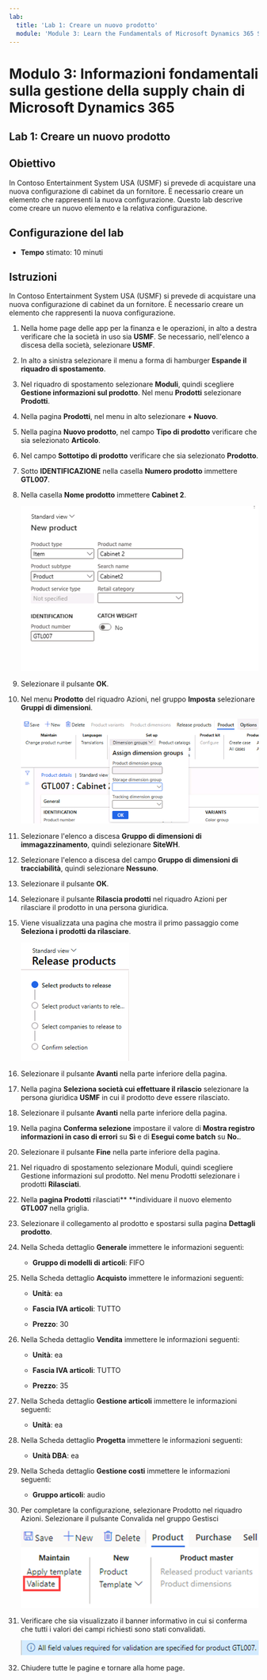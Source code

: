 ```yaml
---
lab:
  title: 'Lab 1: Creare un nuovo prodotto'
  module: 'Module 3: Learn the Fundamentals of Microsoft Dynamics 365 Supply Chain Management'
---
```


# Modulo 3: Informazioni fondamentali sulla gestione della supply chain di Microsoft Dynamics 365

## Lab 1: Creare un nuovo prodotto

## Obiettivo

In Contoso Entertainment System USA (USMF) si prevede di acquistare una nuova configurazione di cabinet da un fornitore. È necessario creare un elemento che rappresenti la nuova configurazione. Questo lab descrive come creare un nuovo elemento e la relativa configurazione.

## Configurazione del lab

   - **Tempo** stimato: 10 minuti

## Istruzioni

In Contoso Entertainment System USA (USMF) si prevede di acquistare una nuova configurazione di cabinet da un fornitore. È necessario creare un elemento che rappresenti la nuova configurazione.

1.  Nella home page delle app per la finanza e le operazioni, in alto a destra verificare che la società in uso sia **USMF**. Se necessario, nell'elenco a discesa della società, selezionare **USMF**.

2.  In alto a sinistra selezionare il menu a forma di hamburger **Espande il riquadro di spostamento**.

3.  Nel riquadro di spostamento selezionare **Moduli**, quindi scegliere **Gestione informazioni sul prodotto**. Nel menu **Prodotti** selezionare **Prodotti**.

4.  Nella pagina **Prodotti**, nel menu in alto selezionare **+ Nuovo**.

5.  Nella pagina **Nuovo prodotto**, nel campo **Tipo di prodotto** verificare che sia selezionato **Articolo**.

6.  Nel campo **Sottotipo di prodotto** verificare che sia selezionato **Prodotto**.

7.  Sotto **IDENTIFICAZIONE** nella casella **Numero prodotto** immettere **GTL007**.

8.  Nella casella **Nome prodotto** immettere **Cabinet 2**.

    ![Lo screenshot mostra la vista standard della pagina di creazione del nuovo prodotto.](./media/03-learn-the-fundamentals-of-dynamics-365-supply-chain-management-07.png)

9.  Selezionare il pulsante **OK**.

10. Nel menu **Prodotto** del riquadro Azioni, nel gruppo **Imposta** selezionare **Gruppi di dimensioni**.

    ![Lo screenshot mostra l'opzione di configurazione nel menu del prodotto in cui è possibile aggiungere i dettagli dei diversi gruppi di dimensioni.](./media/03-learn-the-fundamentals-of-dynamics-365-supply-chain-management-08.png)

11. Selezionare l'elenco a discesa **Gruppo di dimensioni di immagazzinamento**, quindi selezionare **SiteWH**.

12. Selezionare l'elenco a discesa del campo **Gruppo di dimensioni di tracciabilità**, quindi selezionare **Nessuno**.

13. Selezionare il pulsante **OK**.

14. Selezionare il pulsante **Rilascia prodotti** nel riquadro Azioni per rilasciare il prodotto in una persona giuridica.

15. Viene visualizzata una pagina che mostra il primo passaggio come **Seleziona i prodotti da rilasciare**.

    ![Lo screenshot mostra la vista standard della pagina dei prodotti rilasciati.](./media/03-learn-the-fundamentals-of-dynamics-365-supply-chain-management-09.png)

16. Selezionare il pulsante **Avanti** nella parte inferiore della pagina.

17. Nella pagina **Seleziona società cui effettuare il rilascio** selezionare la persona giuridica **USMF** in cui il prodotto deve essere rilasciato.

18. Selezionare il pulsante **Avanti** nella parte inferiore della pagina.

19. Nella pagina **Conferma selezione** impostare il valore di **Mostra registro informazioni in caso di errori** su **Sì** e di **Esegui come batch** su **No.**.

20. Selezionare il pulsante **Fine** nella parte inferiore della pagina.

21. Nel riquadro di spostamento selezionare Moduli, quindi scegliere Gestione informazioni sul prodotto. Nel menu Prodotti selezionare i prodotti **Rilasciati**.

22. Nella **pagina Prodotti** rilasciati** **individuare il nuovo elemento **GTL007** nella griglia. 

23. Selezionare il collegamento al prodotto e spostarsi sulla pagina **Dettagli prodotto**.

24. Nella Scheda dettaglio **Generale** immettere le informazioni seguenti:

    - **Gruppo di modelli di articoli**: FIFO

25. Nella Scheda dettaglio **Acquisto** immettere le informazioni seguenti:

    - **Unità**: ea

    - **Fascia IVA articoli**: TUTTO

    - **Prezzo**: 30

26. Nella Scheda dettaglio **Vendita** immettere le informazioni seguenti:

    - **Unità**: ea

    - **Fascia IVA articoli**: TUTTO

    - **Prezzo**: 35

27. Nella Scheda dettaglio **Gestione articoli** immettere le informazioni seguenti:

    - **Unità**: ea

28. Nella Scheda dettaglio **Progetta** immettere le informazioni seguenti:

    - **Unità DBA**: ea

29. Nella Scheda dettaglio **Gestione costi** immettere le informazioni seguenti:

    - **Gruppo articoli**: audio

30. Per completare la configurazione, selezionare Prodotto nel riquadro Azioni. Selezionare il pulsante Convalida nel gruppo Gestisci

    ![Screenshot che illustra il gruppo Mantieni sotto il pulsante Prodotto nel riquadro azioni. Il pulsante Convalida nel gruppo Mantieni è selezionato.](./media/03-learn-the-fundamentals-of-dynamics-365-supply-chain-management-10.png)

31. Verificare che sia visualizzato il banner informativo in cui si conferma che tutti i valori dei campi richiesti sono stati convalidati.

    ![Screenshot che mostra il banner informativo che conferma che tutti i valori dei campi necessari sono stati convalidati. ](./media/03-learn-the-fundamentals-of-dynamics-365-supply-chain-management-11.png)

32. Chiudere tutte le pagine e tornare alla home page.
